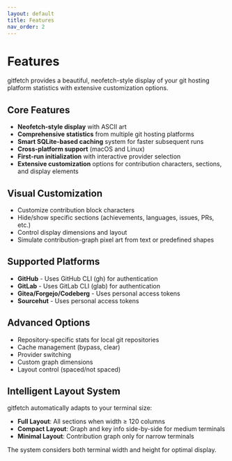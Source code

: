 ```yaml
---
layout: default
title: Features
nav_order: 2
---
```


# Features

gitfetch provides a beautiful, neofetch-style display of your git hosting platform statistics with extensive customization options.

## Core Features

- **Neofetch-style display** with ASCII art
- **Comprehensive statistics** from multiple git hosting platforms
- **Smart SQLite-based caching** system for faster subsequent runs
- **Cross-platform support** (macOS and Linux)
- **First-run initialization** with interactive provider selection
- **Extensive customization** options for contribution characters, sections, and display elements

## Visual Customization

- Customize contribution block characters
- Hide/show specific sections (achievements, languages, issues, PRs, etc.)
- Control display dimensions and layout
- Simulate contribution-graph pixel art from text or predefined shapes

## Supported Platforms

- **GitHub** - Uses GitHub CLI (gh) for authentication
- **GitLab** - Uses GitLab CLI (glab) for authentication
- **Gitea/Forgejo/Codeberg** - Uses personal access tokens
- **Sourcehut** - Uses personal access tokens

## Advanced Options

- Repository-specific stats for local git repositories
- Cache management (bypass, clear)
- Provider switching
- Custom graph dimensions
- Layout control (spaced/not spaced)

## Intelligent Layout System

gitfetch automatically adapts to your terminal size:

- **Full Layout**: All sections when width ≥ 120 columns
- **Compact Layout**: Graph and key info side-by-side for medium terminals
- **Minimal Layout**: Contribution graph only for narrow terminals

The system considers both terminal width and height for optimal display.
